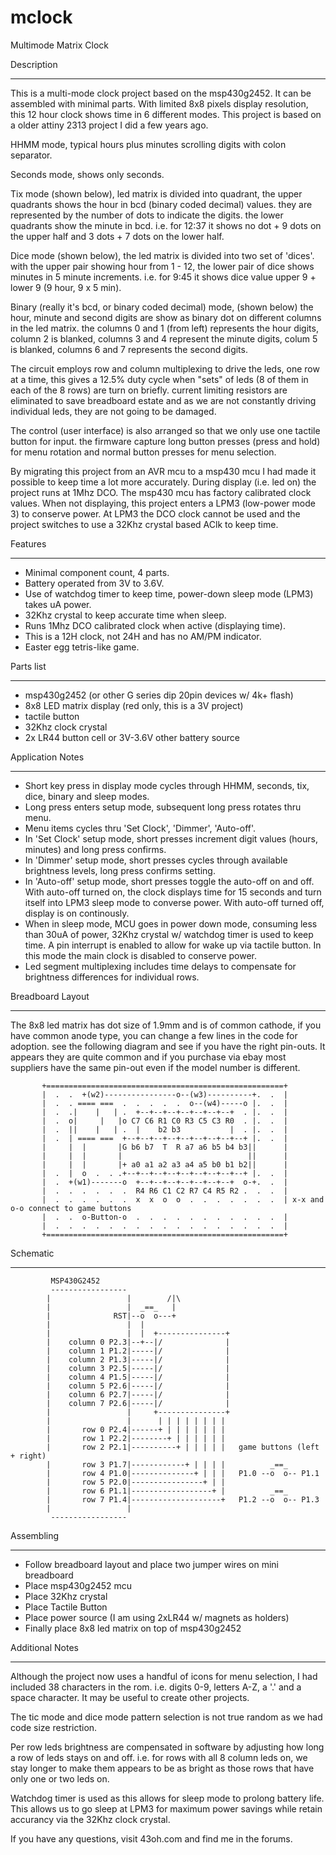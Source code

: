 

mclock
======

Multimode Matrix Clock

Description
___________

This is a multi-mode clock project based on the msp430g2452. It can be assembled with minimal parts. With limited 8x8 pixels display resolution, this 12 hour clock shows time in 6 different modes. This project is based on a older attiny 2313 project I did a few years ago.

HHMM mode, typical hours plus minutes scrolling digits with colon separator.

Seconds mode, shows only seconds.

Tix mode (shown below), led matrix is divided into quadrant, the upper quadrants shows the hour in bcd (binary coded decimal) values. they are represented by the number of dots to indicate the digits. the lower quadrants show the minute in bcd. i.e. for 12:37 it shows no dot + 9 dots on the upper half and 3 dots + 7 dots on the lower half.

Dice mode (shown below), the led matrix is divided into two set of 'dices'. with the upper pair showing hour from 1 - 12, the lower pair of dice shows minutes in 5 minute increments. i.e. for 9:45 it shows dice value upper 9 + lower 9 (9 hour, 9 x 5 min).

Binary (really it's bcd, or binary coded decimal) mode, (shown below) the hour, minute and second digits are show as binary dot on different columns in the led matrix. the columns 0 and 1 (from left) represents the hour digits, column 2 is blanked, columns 3 and 4 represent the minute digits, colum 5 is blanked, columns 6 and 7 represents the second digits.


The circuit employs row and column multiplexing to drive the leds, one row at a time, this gives a 12.5% duty cycle when "sets" of leds (8 of them in each of the 8 rows) are turn on briefly. current limiting resistors are eliminated to save breadboard estate and as we are not constantly driving individual leds, they are not going to be damaged.

The control (user interface) is also arranged so that we only use one tactile button for input. the firmware capture long button presses (press and hold) for menu rotation and normal button presses for menu selection.

By migrating this project from an AVR mcu to a msp430 mcu I had made it possible to keep time a lot more accurately. During display (i.e. led on) the project runs at 1Mhz DCO. The msp430 mcu has factory calibrated clock values. When not displaying, this project enters a LPM3 (low-power mode 3) to conserve power. At LPM3 the DCO clock cannot be used and the project switches to use a 32Khz crystal based AClk to keep time.

Features
________

* Minimal component count, 4 parts.
* Battery operated from 3V to 3.6V.
* Use of watchdog timer to keep time, power-down sleep mode (LPM3) takes uA power.
* 32Khz crystal to keep accurate time when sleep.
* Runs 1Mhz DCO calibrated clock when active (displaying time).
* This is a 12H clock, not 24H and has no AM/PM indicator.
* Easter egg tetris-like game.


Parts list
__________

* msp430g2452 (or other G series dip 20pin devices w/ 4k+ flash)
* 8x8 LED matrix display (red only, this is a 3V project)
* tactile button
* 32Khz clock crystal
* 2x LR44 button cell or 3V-3.6V other battery source

Application Notes
_________________

* Short key press in display mode cycles through HHMM, seconds, tix, dice, binary and sleep modes.
* Long press enters setup mode, subsequent long press rotates thru menu.
* Menu items cycles thru 'Set Clock', 'Dimmer', 'Auto-off'.
* In 'Set Clock' setup mode, short presses increment digit values (hours, minutes) and long press confirms.
* In 'Dimmer' setup mode, short presses cycles through available brightness levels, long press confirms setting.
* In 'Auto-off' setup mode, short presses toggle the auto-off on and off. With auto-off turned on, the clock displays time for 15 seconds and turn itself into LPM3 sleep mode to converse power. With auto-off turned off, display is on continously.
* When in sleep mode, MCU goes in power down mode, consuming less than 30uA of power, 32Khz crystal w/ watchdog timer is used to keep time. A pin interrupt is enabled to allow for wake up via tactile button. In this mode the main clock is disabled to conserve power.
* Led segment multiplexing includes time delays to compensate for brightness differences for individual rows.


Breadboard Layout
_________________

The 8x8 led matrix has dot size of 1.9mm and is of common cathode, if you have common anode type, you can change a few lines in the code for adoption. see the following diagram and see if you have the right pin-outs. It appears they are quite common and if you purchase via ebay most suppliers have the same pin-out even if the model number is different.

                       
           +=====================================================+
           |  .  .  +(w2)----------------o--(w3)----------+.  .  |
           |  .  . ==== ===  .  .  .  .  .  o--(w4)-----o |.  .  |
           |  .  .|    |   | .  +--+--+--+--+--+--+--+  . |.  .  |
           |  .  o|     |   |o C7 C6 R1 C0 R3 C5 C3 R0  . |.  .  |
           |  .  ||    |   | .  |    b2 b3           |  . |.  .  |
           |  .  | ==== ===  +--+--+--+--+--+--+--+--+--+ |.  .  |
           |     |  |       |G b6 b7  T  R a7 a6 b5 b4 b3||      |
           |     |  |       |                            ||      |
           |     |  |       |+ a0 a1 a2 a3 a4 a5 b0 b1 b2||      |
           |  .  |  o  .  . .+--+--+--+--+--+--+--+--+--+ |.  .  |
           |  .  +(w1)-------o  +--+--+--+--+--+--+--+  o-+.  .  |
           |  .  .  .  .  .  .  R4 R6 C1 C2 R7 C4 R5 R2 .  .  .  |
           |  .  .  .  .  .  .  x  x  o  o  .  .  .  .  .  .  .  | x-x and o-o connect to game buttons
           |  .  .  o-Button-o  .  .  .  .  .  .  .  .  .  .  .  |
           |  .  .  .  .  .  .  .  .  .  .  .  .  .  .  .  .  .  |
           +=====================================================+
                               

Schematic
_________

             MSP430G2452
             -----------------
            |                 |        /|\
            |                 |  _==_   | 
            |              RST|--o  o---+
            |                 |  |
            |                 |  |  +---------------+ 
            |    column 0 P2.3|--+--|/              |
            |    column 1 P1.2|-----|/              |
            |    column 2 P1.3|-----|/              |
            |    column 3 P2.5|-----|/              |
            |    column 4 P1.5|-----|/              |
            |    column 5 P2.6|-----|/              |
            |    column 6 P2.7|-----|/              |
            |    column 7 P2.6|-----|/              |
            |                 |     +---------------+
            |                 |      | | | | | | | |
            |       row 0 P2.4|------+ | | | | | | |
            |       row 1 P2.2|--------+ | | | | | |
            |       row 2 P2.1|----------+ | | | | |   game buttons (left + right)
            |       row 3 P1.7|------------+ | | | |          _==_
            |       row 4 P1.0|--------------+ | | |   P1.0 --o  o-- P1.1
            |       row 5 P2.0|----------------+ | |
            |       row 6 P1.1|------------------+ |          _==_
            |       row 7 P1.4|--------------------+   P1.2 --o  o-- P1.3
            |                 |
             -----------------



Assembling
__________

* Follow breadboard layout and place two jumper wires on mini breadboard
* Place msp430g2452 mcu
* Place 32Khz crystal
* Place Tactile Button
* Place power source (I am using 2xLR44 w/ magnets as holders)
* Finally place 8x8 led matrix on top of msp430g2452

Additional Notes
________________

Although the project now uses a handful of icons for menu selection, I had included 38 characters in the rom. i.e. digits 0-9, letters A-Z, a '.' and a space character. It may be useful to create other projects.

The tic mode and dice mode pattern selection is not true random as we had code size restriction.

Per row leds brightness are compensated in software by adjusting how long a row of leds stays on and off. i.e. for rows with all 8 column leds on, we stay longer to make them appears to be as bright as those rows that have only one or two leds on.

Watchdog timer is used as this allows for sleep mode to prolong battery life. This allows us to go sleep at LPM3 for maximum power savings while retain accurancy via the 32Khz clock crystal.

If you have any questions, visit 43oh.com and find me in the forums.





